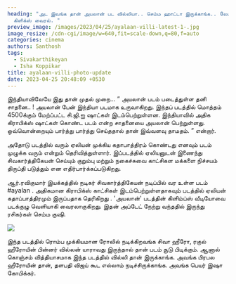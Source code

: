 ```yaml
---
heading: "அட இவங்க தான் அயலான் பட வில்லியா.. செம்ம ஹாட்டா இருக்காங்க.. லேட்டஸ்ட்
  கிளிக்ஸ் வைரல். "
preview_image: /images/2023/04/25/ayalaan-villi-latest-1-.jpg
image_resize: /cdn-cgi/image/w=640,fit=scale-down,q=80,f=auto
categories: cinema
authors: Santhosh
tags:
  - Sivakarthikeyan
  - Isha Koppikar
title: ayalaan-villi-photo-update
date: 2023-04-25 20:48:09 +0530
---
```

இந்தியாவிலேயே இது தான் முதல் முறை… ” அயலான் படம் படைத்துள்ள தனி சாதனை.. !
அயலான் பேன் இந்தியா படமாக உருவாகிறது. இந்தப் படத்தில் மொத்தம் 4500க்கும் மேற்ப்பட்ட சி.ஜி.ஐ ஷாட்கள் இடம்பெற்றுள்ளன. இந்தியாவில் அதிக கிராபிக்ஸ் ஷாட்கள் கொண்ட படம் என்ற சாதனையை அயலான் பெற்றுள்ளது. ஒவ்வொன்றையும் பார்த்து பார்த்து செய்ததால் தான் இவ்வளவு தாமதம். ” என்றார்.

அதோடு படத்தில் வரும் ஏலியன் முக்கிய கதாபாத்திரம் கொண்டது எனவும் படம் முழுக்க வரும் என்றும் தெரிவித்துள்ளார். இப்படத்தில் ஏலியனுடன் இணைந்து சிவகார்த்திகேயன் செய்யும் குறும்பு மற்றும் நகைச்சுவை காட்சிகள மக்களை நிச்சயம் திருப்தி படுத்தும் என எதிர்பார்க்கப்படுகிறது.

ஆர்.ரவிகுமார் இயக்கத்தில் நடிகர் சிவகார்த்திகேயன் நடிப்பில் வர உள்ள படம்  #ayalan .  அதிகமான கிராபிக்ஸ் காட்சிகள் இடம்பெற்றுள்ளதாகவும் படத்தில்  ஏலியன் கதாப்பாத்திரமும்  இருப்பதாக  தெரிகிறது .  'அயலான்' படத்தின் கிளிம்ப்ஸ் வீடியோவை படக்குழு வெளியாகி  வைரலாகுகிறது. இதன் அப்டேட் நேற்று வந்ததில் இருந்து ரசிகர்கள் செம்ம குஷி.

![](/images/2023/04/25/ayalaan-villi-latest-2-.jpg)

இந்த படத்தில் ரொம்ப முக்கியமான ரோலில் நடிக்கிறவங்க சிவா ஹீரோ, ரகுல் ஹீரோயின் பின்னர் வில்லன் யாராவது இருந்தால் தான் படம் சூடு பிடிக்கும். ஆனால் கொஞ்சம் வித்தியாசமாக இந்த படத்தில் வில்லி தான் இருக்காங்க. அவங்க பிரபல ஹீரோயின் தான், தளபதி விஜய் கூட எல்லாம் நடிச்சிருக்காங்க. அவங்க பெயர் இஷா கோபிக்கர்.